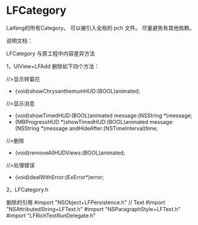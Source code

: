 # LFCategory
 Laifeng的所有Category。  可以被引入全局的 pch 文件。  尽量避免有其他依赖。
 
说明文档：

LFCategory 与原工程中内容差异方法

1，UIView+LFAdd
删除如下四个方法：

//>显示转菊花
- (void)showChrysanthemumHUD:(BOOL)animated;

//>显示消息
- (void)showTimedHUD:(BOOL)animated message:(NSString *)message;
- (MBProgressHUD *)showTimedHUD:(BOOL)animated message:(NSString *)message andHideAfter:(NSTimeInterval)time;

//>删除
- (void)removeAllHUDViews:(BOOL)animated;

//>处理错误
- (void)dealWithError:(ExError*)error;

2，LFCategory.h 

删除的引用
#import "NSObject+LFPersistence.h"
// Text
#import "NSAttributedString+LFText.h"
#import "NSParagraphStyle+LFText.h"
#import "LFRichTextRunDelegate.h"



